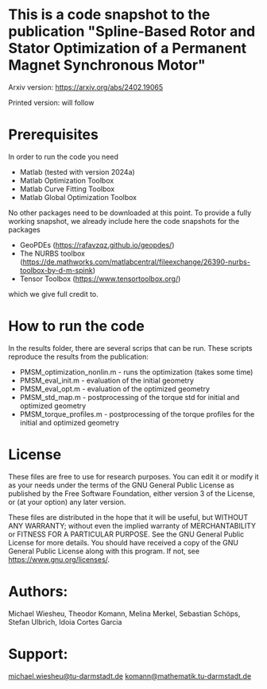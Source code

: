 # This is a code snapshot to the publication "Spline-Based Rotor and Stator Optimization of a Permanent Magnet Synchronous Motor"

Arxiv version: https://arxiv.org/abs/2402.19065

Printed version: will follow

# Prerequisites

In order to run the code you need
- Matlab (tested with version 2024a)
- Matlab Optimization Toolbox
- Matlab Curve Fitting Toolbox
- Matlab Global Optimization Toolbox

No other packages need to be downloaded at this point. To provide a fully working snapshot, we already include here the code snapshots for the packages

- GeoPDEs (https://rafavzqz.github.io/geopdes/)
- The NURBS toolbox (https://de.mathworks.com/matlabcentral/fileexchange/26390-nurbs-toolbox-by-d-m-spink)
- Tensor Toolbox (https://www.tensortoolbox.org/)

which we give full credit to.


# How to run the code

In the results folder, there are several scrips that can be run. These scripts reproduce the results from the publication:
- PMSM_optimization_nonlin.m - runs the optimization (takes some time)
- PMSM_eval_init.m - evaluation of the initial geometry
- PMSM_eval_opt.m - evaluation of the optimized geometry
- PMSM_std_map.m - postprocessing of the torque std for initial and optimized geometry
- PMSM_torque_profiles.m - postprocessing of the torque profiles for the initial and optimized geometry

# License

These files are free to use for research purposes. You can edit it or modify it as your needs under the terms of the GNU General Public License as published by the Free Software Foundation, either version 3 of the License, or (at your option) any later version.

These files are distributed in the hope that it will be useful, but WITHOUT ANY WARRANTY; without even the implied warranty of MERCHANTABILITY or FITNESS FOR A PARTICULAR PURPOSE. See the GNU General Public License for more details.
You should have received a copy of the GNU General Public License along with this program. If not, see <https://www.gnu.org/licenses/>.

# Authors: 
Michael Wiesheu, Theodor Komann, Melina Merkel, Sebastian Schöps, Stefan Ulbrich, Idoia Cortes Garcia

# Support:
michael.wiesheu@tu-darmstadt.de
komann@mathematik.tu-darmstadt.de
